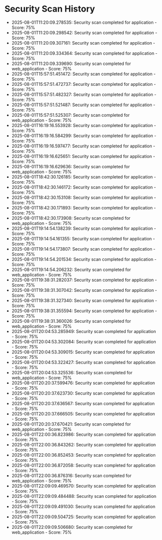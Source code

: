 # Security Scan History

- 2025-08-01T11:20:09.278535: Security scan completed for application - Score: 75%
- 2025-08-01T11:20:09.298542: Security scan completed for application - Score: 75%
- 2025-08-01T11:20:09.307161: Security scan completed for application - Score: 75%
- 2025-08-01T11:20:09.334364: Security scan completed for application - Score: 75%
- 2025-08-01T11:20:09.339690: Security scan completed for web_application - Score: 75%
- 2025-08-01T15:57:51.451472: Security scan completed for application - Score: 75%
- 2025-08-01T15:57:51.472737: Security scan completed for application - Score: 75%
- 2025-08-01T15:57:51.482327: Security scan completed for application - Score: 75%
- 2025-08-01T15:57:51.521487: Security scan completed for application - Score: 75%
- 2025-08-01T15:57:51.525307: Security scan completed for web_application - Score: 75%
- 2025-08-01T16:19:16.553928: Security scan completed for application - Score: 75%
- 2025-08-01T16:19:16.584299: Security scan completed for application - Score: 75%
- 2025-08-01T16:19:16.597477: Security scan completed for application - Score: 75%
- 2025-08-01T16:19:16.625651: Security scan completed for application - Score: 75%
- 2025-08-01T16:19:16.629636: Security scan completed for web_application - Score: 75%
- 2025-08-01T18:42:30.126185: Security scan completed for application - Score: 75%
- 2025-08-01T18:42:30.146172: Security scan completed for application - Score: 75%
- 2025-08-01T18:42:30.153108: Security scan completed for application - Score: 75%
- 2025-08-01T18:42:30.171893: Security scan completed for application - Score: 75%
- 2025-08-01T18:42:30.173908: Security scan completed for web_application - Score: 75%
- 2025-08-01T19:14:54.138239: Security scan completed for application - Score: 75%
- 2025-08-01T19:14:54.161355: Security scan completed for application - Score: 75%
- 2025-08-01T19:14:54.173807: Security scan completed for application - Score: 75%
- 2025-08-01T19:14:54.201534: Security scan completed for application - Score: 75%
- 2025-08-01T19:14:54.206232: Security scan completed for web_application - Score: 75%
- 2025-08-01T19:38:31.282037: Security scan completed for application - Score: 75%
- 2025-08-01T19:38:31.307042: Security scan completed for application - Score: 75%
- 2025-08-01T19:38:31.327340: Security scan completed for application - Score: 75%
- 2025-08-01T19:38:31.355594: Security scan completed for application - Score: 75%
- 2025-08-01T19:38:31.360026: Security scan completed for web_application - Score: 75%
- 2025-08-01T20:04:53.285949: Security scan completed for application - Score: 75%
- 2025-08-01T20:04:53.302084: Security scan completed for application - Score: 75%
- 2025-08-01T20:04:53.309015: Security scan completed for application - Score: 75%
- 2025-08-01T20:04:53.322427: Security scan completed for application - Score: 75%
- 2025-08-01T20:04:53.325536: Security scan completed for web_application - Score: 75%
- 2025-08-01T20:20:37.599476: Security scan completed for application - Score: 75%
- 2025-08-01T20:20:37.623730: Security scan completed for application - Score: 75%
- 2025-08-01T20:20:37.636567: Security scan completed for application - Score: 75%
- 2025-08-01T20:20:37.666505: Security scan completed for application - Score: 75%
- 2025-08-01T20:20:37.670421: Security scan completed for web_application - Score: 75%
- 2025-08-01T22:00:36.823986: Security scan completed for application - Score: 75%
- 2025-08-01T22:00:36.843262: Security scan completed for application - Score: 75%
- 2025-08-01T22:00:36.852453: Security scan completed for application - Score: 75%
- 2025-08-01T22:00:36.872058: Security scan completed for application - Score: 75%
- 2025-08-01T22:00:36.876316: Security scan completed for web_application - Score: 75%
- 2025-08-01T22:09:09.469570: Security scan completed for application - Score: 75%
- 2025-08-01T22:09:09.484488: Security scan completed for application - Score: 75%
- 2025-08-01T22:09:09.491030: Security scan completed for application - Score: 75%
- 2025-08-01T22:09:09.504725: Security scan completed for application - Score: 75%
- 2025-08-01T22:09:09.506680: Security scan completed for web_application - Score: 75%

